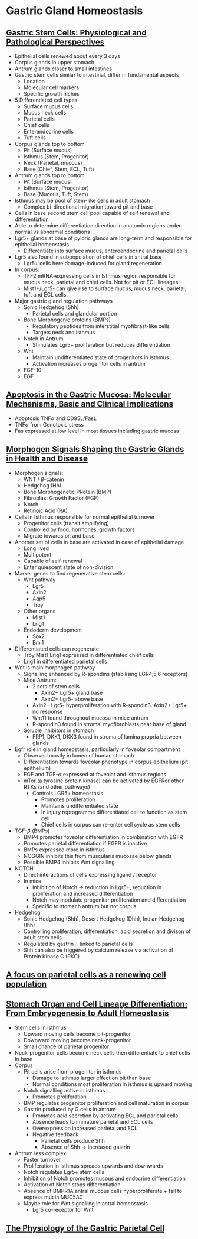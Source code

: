 # Gastric Gland Homeostasis

## [Gastric Stem Cells: Physiological and Pathological Perspectives](https://www.frontiersin.org/articles/10.3389/fcell.2020.571536/full)
- Epithelial cells renewed about every 3 days
- Corpus glands in upper stomach
- Antrum glands closer to small intestines
- Gastric stem cells similar to intestinal, differ in fundamental aspects
    - Location
    - Molecular cell markers
    - Specific growth niches
- 5 Differentiated cell types
    - Surface mucus cells
    - Mucus neck cells
    - Parietal cells
    - Chief cells
    - Enterendocrine cells
    - Tuft cells
- Corpus glands top to bottom
    - Pit (Surface mucus)
    - Isthmus (Stem, Progenitor)
    - Neck (Parietal, mucous)
    - Base (Chief, Stem, ECL, Tuft)
- Antrum glands top to bottom
    - Pit (Surface mucus)
    - Isthmus (Stem, Progenitor)
    - Base (Mucous, Tuft, Stem)
- Isthmus may be pool of stem-like cells in adult stomach
    - Complex bi-directional migration toward pit and base
- Cells in base second stem cell pool capable of self renewal and differentiation
- Able to determine differentiation direction in anatomic regions under normal vs abnormal conditions
- Lgr5+ glands at base of pyloric glands are long-term and responsible for epithelial homeostasis
    - Differentiate into surface mucus, enteroendocrine and parietal cells
- Lgr5 also found in subpopulation of chief cells in antral base
    - Lgr5+ cells here damage-induced for gland regeneration
- In corpus:
    - TFF2 mRNA-expressing cells in Isthmus region responsible for mucus neck, parietal and chief cells. Not for pit or ECL lineages
    - Mist1+/Lgr5- can give rise to surface mucus, mucus neck, parietal, tuft and ECL cells.
- Major gastric gland regulation pathways
    - Sonic Hedgehog (Shh)
        - Parietal cells and glandular portion
    - Bone Morphogenic proteins (BMPs)
        - Regulatory peptides from interstitial myofibrast-like cells
        - Targets neck and isthmus
    - Notch in Antrum
        - Stimulates Lgr5+ proliferation but reduces differentiation
    - Wnt
        - Maintain undifferentiated state of progenitors in Isthmus
        - Activation increases progenitor cells in antrum
    - FGF-10
    - EGF


## [Apoptosis in the Gastric Mucosa: Molecular Mechanisms, Basic and Clinical Implications](https://www.jpp.krakow.pl/journal/archive/03_00/pdf/3_03_00_article.pdf)
- Apoptosis $\textrm{TNF}\alpha$ and CD95L/FasL
- $\textrm{TNF}\alpha$ from Genotoxic stress
- Fas expressed at low level in most tissues including gastric mucosa


## [Morphogen Signals Shaping the Gastric Glands in Health and Disease](https://www.mdpi.com/1422-0067/23/7/3632)
- Morphogen signals:
    - WNT / $\beta$-catenin
    - Hedgehog (Hh)
    - Bone Morphogenetic PRotein (BMP)
    - Fibroblast Growth Factor (FGF)
    - Notch
    - Retinoic Acid (RA)
- Cells in Isthmus responsible for normal epithelial turnover
    - Progenitor cells (transit amplifying)
    - Controlled by food, hormones, growth factors
    - Migrate towards pit and base
- Another set of cells in base are activated in case of epithelial damage
    - Long lived
    - Multipotent
    - Capable of self-renewal
    - Enter quiescent state of non-division
- Marker genes to find regenerative stem cells:
    - Wnt pathway
        - Lgr5
        - Axin2
        - Aqp5
        - Troy
    - Other organs
        - Mist1
        - Lrig1
    - Endoderm development
        - Sox2
        - Bmi1
- Differentiated cells can regenerate
    - Troy Mist1 Lrig1 expressed in differentiated chief cells
    - Lrig1 in differentiated parietal cells
- Wnt is main morphogen pathway
    - Signalling enhanced by R-spondins (stabilising LGR4,5,6 receptors)
    - Mice Antrum:
        - 2 sets of stem cells
            - Axin2+ Lgr5+ gland base
            - Axin2+ Lgr5- above base
        - Axin2+ Lgr5- hyperproliferation with R-spondin3. Axin2+ Lgr5+ no response
        - Wnt11 found throughout mucosa in mice antrum
        - R-spondin3 found in stromal myofibroblasts near base of gland
    - Soluble inhibitors in stomach
        - FRP1, DKK1, DKK3 found in stroma of lamina propria between glands
- Egfr role in gland homeostasis, particularly in foveolar compartment
    - Observed mostly in lumen of human stomach
    - Differentiation towards foveolar phenotype in corpus epithelium (pit epithelium)
    - EGF and TGF-$\alpha$ expressed at foveolar and isthmus regions
    - mTor (a tyrosine protein kinase) can be activated by EGFRor other RTKs (and other pathways)
        - Controls LGR5+ homeostasis
            - Promotes proliferation
            - Maintains undifferentiated state
            - In injury reprogramme differentiated cell to function as stem cell
            - Chief cells in corpus can re-enter cell cycle as stem cells
- TGF-$\beta$ (BMPs)
    - BMP4 promotes foveolar differentiation in combination with EGFR
    - Promotes parietal differentiation if EGFR is inactive
    - BMPs expressed more in isthmus
    - NOGGIN inhibits this from muscularis mucosae below glands
    - Possible BMP4 inhibits Wnt signalling
- NOTCH
    - Direct interactions of cells expressing ligand / receptor
    - In mice
        - Inhibition of Notch -> reduction in Lgr5+, reduction in proliferation and increased differentiation
        - Notch may modulate progenitar proliferation and differentiation
        - Specific to stomach antrum but not corpus
- Hedgehog
    - Sonic Hedgehog (Shh), Desert Hedgehog (Dhh), Indian Hedgehog (Ihh)
    - Controlling proliferation, differentiation, acid secretion and divison of adult stem cells
    - Regulated by gastrin $\therefore$ linked to parietal cells
    - Shh can also be triggered by calcium release via activation of Protein Kinase C (PKC)


## [A focus on parietal cells as a renewing cell population](https://www.ncbi.nlm.nih.gov/pmc/articles/PMC2816264/)


## [Stomach Organ and Cell Lineage Differentiation: From Embryogenesis to Adult Homeostasis](https://pubmed.ncbi.nlm.nih.gov/27642625/)
- Stem cells in isthmus
    - Upward moving cells become pit-progenitor
    - Downward moving become neck-progenitor
    - Small chance of parietal progenitor
- Neck-progenitor cells become neck cells then differentiate to chief cells in base
- Corpus
    - Pit cells arise from progenitor in isthmus
        - Damage to isthmus larger effect on pit than base
        - Normal conditions most proliferation in isthmus is upward moving
    - Notch signalling active in isthmus
        - Promotes proliferation
    - BMP regulates progenitor proliferation and cell maturation in corpus
    - Gastrin produced by G cells in antrum
        - Promotes acid secretion by activating ECL and parietal cells
        - Absence leads to immature parietal and ECL cells
        - Overexpression increased parietal and ECL
        - Negative feedback
            - Parietal cells produce Shh
            - Absence of Shh -> increased gastrin
- Antrum less complex
    - Faster turnover
    - Proliferation in isthmus spreads upwards and downwards
    - Notch regulates Lgr5+ stem cells
    - Inhibition of Notch promotes mucous and endocrine differentiation
    - Activation of Notch stops differentiation
    - Absence of BMPR1A antral mucous cells hyperproliferate + fail to express mucin MUC5AC
    - Maybe role for Wnt signalling in antral homeostasis
        - Lgr5 co-receptor for Wnt

## [The Physiology of the Gastric Parietal Cell](https://www.ncbi.nlm.nih.gov/pmc/articles/PMC7327232/)